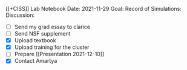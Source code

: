 [[+CISS]] Lab Notebook
Date: 2021-11-29
Goal:
Record of Simulations:
Discussion:

- [ ] Send my grad essay to clarice
- [ ] Send NSF supplement
- [x] Upload textbook
- [x] Upload training for the cluster
- [ ] Prepare [[Presentation 2021-12-10]]
- [x] Contact Amartya
